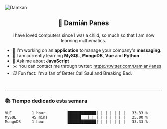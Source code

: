 ![Damkan](https://i.postimg.cc/g2V51hVL/kgkgkgkgkgkgkgk.png)
<h2 align="center">🌿 Damián Panes </h2>
<p align="center">I have loved computers since I was a child, so much so that I am now learning mathematics.</p>

- 📠 I'm working on an **application** to manage your company's **messaging**.
- 🍭 I am currently learning **MySQL**, **MongoDB**, **Vue** and **Python**.
- 📖 Ask me about **JavaScript**
- ✉️ You can contact me through twitter: https://twitter.com/DamianPanes
- 🐭 Fun fact: I'm a fan of Better Call Saul and Breaking Bad.

<br>
<hr>
<h3>📚 Tiempo dedicado esta semana</h3>

```text
VUE         1 hour          █████████████| | | | | | |   33.33 %
MySQL       45 mins         ██████ | | | | | | | | | |   25.00 %
MongoDB     1 hour          █████████████| | | | | | |   33.33 %
```
